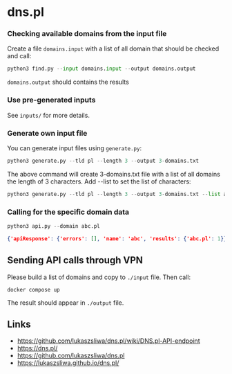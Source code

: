 # dns.pl
### Checking available domains from the input file

Create a file `domains.input` with a list of all domain that should be checked and call:

```python
python3 find.py --input domains.input --output domains.output
```

`domains.output` should contains the results

### Use pre-generated inputs

See `inputs/` for more details.

### Generate own input file

You can generate input files using `generate.py`:

```python
python3 generate.py --tld pl --length 3 --output 3-domains.txt
```

The above command will create 3-domains.txt file with a list of all domains the length of 3 characters.
Add --list to set the list of characters:

```python
python3 generate.py --tld pl --length 3 --output 3-domains.txt --list ab09
```

### Calling for the specific domain data

```python
python3 api.py --domain abc.pl
```

```json
{'apiResponse': {'errors': [], 'name': 'abc', 'results': {'abc.pl': 1}}, 'zonesCheck': [], 'domainParsed': {'container': {}, 'zoneStats': {}, 'lang': 'pl', 'domain': 'abc.pl', 'domainLabel': 'abc', 'domainParent': ['pl'], 'domainLabelMain': 'abc', 'secondLevelOwnedByNask': True, 'secondLevelIsGovPl': False, 'parsedArray': ['abc', 'pl'], 'notPl': False}}
```

## Sending API calls through VPN

Please build a list of domains and copy to `./input` file. Then call:

```shell
docker compose up
```

The result should appear in `./output` file.

## Links

* https://github.com/lukaszsliwa/dns.pl/wiki/DNS.pl-API-endpoint
* https://dns.pl/
* https://github.com/lukaszsliwa/dns.pl 
* https://lukaszsliwa.github.io/dns.pl/

